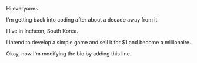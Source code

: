 Hi everyone~

I'm getting back into coding after about a decade away from it.

I live in Incheon, South Korea.

I intend to develop a simple game and sell it for $1 and become a millionaire.

<End of first edit>

Okay, now I'm modifying the bio by adding this line.

